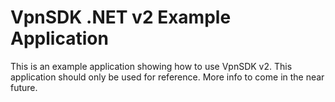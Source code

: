 # VpnSDK .NET v2 Example Application

This is an example application showing how to use VpnSDK v2. This application should only be used for reference. More info to come in the near future.